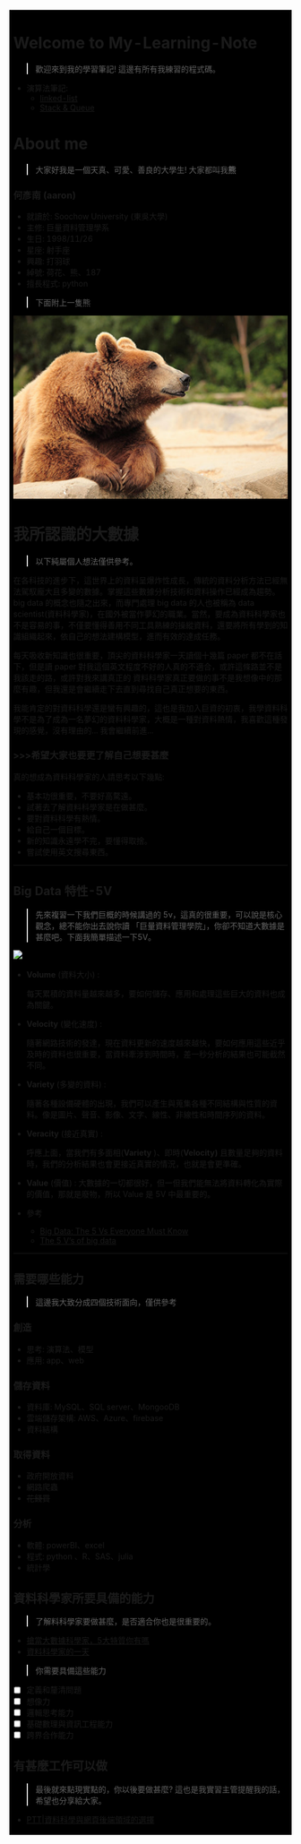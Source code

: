 <table><tr><td bgcolor=black>

# Welcome to My-Learning-Note
> 歡迎來到我的學習筆記! 
> 這邊有所有我練習的程式碼。

* 演算法筆記:
  * [linked-list](https://hackmd.io/@Zq6oiEB9Ty-KvUdV9n7vOw/ryfRSqEPB)
  * [Stack & Queue](https://hackmd.io/@Zq6oiEB9Ty-KvUdV9n7vOw/Sy-f4lsDS)

# About me
> 大家好我是一個天真、可愛、善良的大學生! 大家都叫我**熊**

### **何彥南** (aaron)
* 就讀於: Soochow University (東吳大學)
* 主修: 巨量資料管理學系
* 生日: 1998/11/26
* 星座: 射手座
* 興趣: 打羽球
* 綽號: 荷花、熊、187
* 擅長程式: python 

> 下面附上一隻熊

![](image/bear.jpg)

# 我所認識的大數據 
>以下純屬個人想法僅供參考。

在各科技的進步下，這世界上的資料呈爆炸性成長，傳統的資料分析方法已經無法駕馭龐大且多變的數據。掌握這些數據分析技術和資料操作已經成為趨勢。big data 的概念也隨之出來，而專門處理 big data 的人也被稱為 data scientist(資料科學家)，在國外被當作夢幻的職業。當然，要成為資料科學家也不是容易的事，不僅要懂得善用不同工具熟練的操縱資料，還要將所有學到的知識組織起來，依自己的想法建構模型，進而有效的達成任務。

每天吸收新知識也很重要，頂尖的資料科學家一天讀個十幾篇 paper 都不在話下，但是讀 paper 對我這個英文程度不好的人真的不適合，或許這條路並不是我該走的路，或許對我來講真正的
資料科學家真正要做的事不是我想像中的那麼有趣，但我還是會繼續走下去直到尋找自己真正想要的東西。

我能肯定的對資料科學還是蠻有興趣的，這也是我加入巨資的初衷，我學資料科學不是為了成為一名夢幻的資料科學家，大概是一種對資料熱情，我喜歡這種發現的感覺，沒有理由的... 我會繼續前進... 

### >>>希望大家也要更了解自己想要甚麼

真的想成為資料科學家的人請思考以下幾點:

* 基本功很重要，不要好高騖遠。
* 試著去了解資料科學家是在做甚麼。
* 要對資料科學有熱情。
* 給自己一個目標。
* 新的知識永遠學不完，要懂得取捨。
* 嘗試使用英文搜尋東西。

---

## Big Data 特性-5V
> 先來複習一下我們巨概的時候講過的 5v，這真的很重要，可以說是核心觀念，總不能你出去說你讀 「巨量資料管理學院」，你卻不知道大數據是甚麼吧。下面我簡單描述一下5V。

![](big_data.png)

- **Volume** (資料大小)  :

    每天累積的資料量越來越多，要如何儲存、應用和處理這些巨大的資料也成為關鍵。

- **Velocity** (變化速度) :

    隨著網路技術的發達，現在資料更新的速度越來越快，要如何應用這些近乎及時的資料也很重要，當資料牽涉到時間時，差一秒分析的結果也可能截然不同。

- **Variety** (多變的資料) :

    隨著各種設備硬體的出現，我們可以產生與蒐集各種不同結構與性質的資料。像是圖片、聲音、影像、文字、線性、非線性和時間序列的資料。

- **Veracity** (接近真實) :

    呼應上面，當我們有多面相(**Variety** )、即時(**Velocity)** 且數量足夠的資料時，我們的分析結果也會更接近真實的情況，也就是會更準確。

- **Value** (價值) : 大數據的一切都很好，但一但我們能無法將資料轉化為實際的價值，那就是廢物，所以 Value 是 5V 中最重要的。
- 參考
    - [Big Data: The 5 Vs Everyone Must Know](https://www.linkedin.com/pulse/20140306073407-64875646-big-data-the-5-vs-everyone-must-know)
    - [The 5 V’s of big data](https://www.ibm.com/blogs/watson-health/the-5-vs-of-big-data/)

---

## 需要哪些能力
> 這邊我大致分成四個技術面向，僅供參考
### 創造
- 思考: 演算法、模型
- 應用: app、web

### 儲存資料

- 資料庫:  MySQL、SQL server、MongooDB
- 雲端儲存架構: AWS、Azure、firebase
- 資料結構

### 取得資料

- 政府開放資料
- 網路爬蟲
- ~~花錢買~~

### 分析

- 軟體: powerBI、excel
- 程式: python 、R、SAS、julia
- 統計學

## 資料科學家所要具備的能力
> 了解料科學家要做甚麼，是否適合你也是很重要的。
- [搶當大數據科學家，5大特質你有嗎](https://www.bnext.com.tw/article/36144/BN-2015-05-02-182907-109)
- [資料科學家的一天](https://www.simplilearn.com/a-day-in-the-life-of-a-data-scientist-article)

> 你需要具備這些能力
- [ ] 定義和釐清問題
- [ ] 想像力
- [ ] 邏輯思考能力
- [ ] 基礎數理與資訊工程能力
- [ ] 跨界合作能力

## 有甚麼工作可以做
> 最後就來點現實點的，你以後要做甚麼? 這也是我實習主管提醒我的話，希望也分享給大家。
* [PTT|資料科學與網頁後端領域的選擇](https://www.ptt.cc/bbs/Soft_Job/M.1568999938.A.30F.html)

</td></tr></table>
